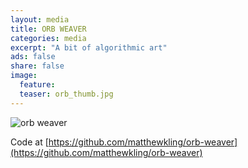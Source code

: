 ```yaml
---
layout: media
title: ORB WEAVER 
categories: media
excerpt: "A bit of algorithmic art"
ads: false
share: false
image:
  feature:
  teaser: orb_thumb.jpg 
---
```


![orb weaver](/images/orb_weaver.gif)

Code at [https://github.com/matthewkling/orb-weaver](https://github.com/matthewkling/orb-weaver)




